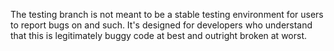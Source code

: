 The testing branch is not meant to be a stable testing environment for users to report bugs on and such. It's designed for developers who understand that this is legitimately buggy code at best and outright broken at worst.

